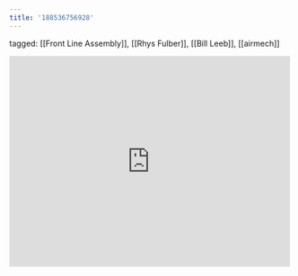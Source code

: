 ```yaml
---
title: '188536756928'
---
```

tagged: [[Front Line Assembly]], [[Rhys Fulber]], [[Bill Leeb]], [[airmech]]
<iframe allow="accelerometer; autoplay; clipboard-write; encrypted-media; gyroscope; picture-in-picture" allowfullscreen="" frameborder="0" height="375" id="youtube_iframe" src="https://www.youtube.com/embed/VkfkrrrVZ5c?feature=oembed&amp;enablejsapi=1&amp;origin=https://safe.txmblr.com&amp;wmode=opaque" width="500"></iframe>